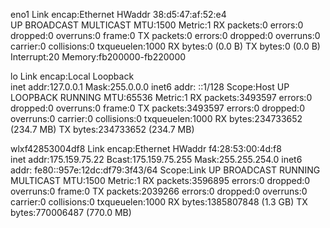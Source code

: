 eno1      Link encap:Ethernet  HWaddr 38:d5:47:af:52:e4  
          UP BROADCAST MULTICAST  MTU:1500  Metric:1
          RX packets:0 errors:0 dropped:0 overruns:0 frame:0
          TX packets:0 errors:0 dropped:0 overruns:0 carrier:0
          collisions:0 txqueuelen:1000 
          RX bytes:0 (0.0 B)  TX bytes:0 (0.0 B)
          Interrupt:20 Memory:fb200000-fb220000 

lo        Link encap:Local Loopback  
          inet addr:127.0.0.1  Mask:255.0.0.0
          inet6 addr: ::1/128 Scope:Host
          UP LOOPBACK RUNNING  MTU:65536  Metric:1
          RX packets:3493597 errors:0 dropped:0 overruns:0 frame:0
          TX packets:3493597 errors:0 dropped:0 overruns:0 carrier:0
          collisions:0 txqueuelen:1000 
          RX bytes:234733652 (234.7 MB)  TX bytes:234733652 (234.7 MB)

wlxf42853004df8 Link encap:Ethernet  HWaddr f4:28:53:00:4d:f8  
          inet addr:175.159.75.22  Bcast:175.159.75.255  Mask:255.255.254.0
          inet6 addr: fe80::957e:12dc:df79:3f43/64 Scope:Link
          UP BROADCAST RUNNING MULTICAST  MTU:1500  Metric:1
          RX packets:3596895 errors:0 dropped:0 overruns:0 frame:0
          TX packets:2039266 errors:0 dropped:0 overruns:0 carrier:0
          collisions:0 txqueuelen:1000 
          RX bytes:1385807848 (1.3 GB)  TX bytes:770006487 (770.0 MB)

